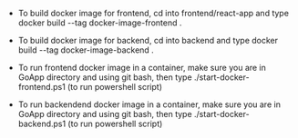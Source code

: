 - To build docker image for frontend, cd into frontend/react-app and type docker build --tag docker-image-frontend .
- To build docker image for backend, cd into backend and type docker build --tag docker-image-backend .

- To run frontend docker image in a container, make sure you are in GoApp directory and using git bash, then type ./start-docker-frontend.ps1 (to run powershell script)
- To run backendend docker image in a container, make sure you are in GoApp directory and using git bash, then type ./start-docker-backend.ps1 (to run powershell script)
